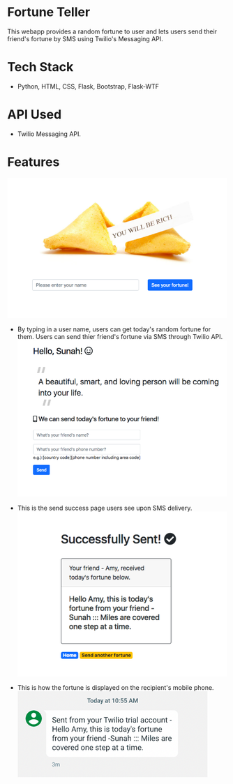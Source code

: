 # Fortune Teller
This webapp provides a random fortune to user and lets users send their friend's fortune by SMS using Twilio's Messaging API.

# Tech Stack
- Python, HTML, CSS, Flask, Bootstrap, Flask-WTF

# API Used
- Twilio Messaging API.

# Features
![alt text](https://github.com/parksunah/Fortune_teller/blob/master/static/Home.png?raw=true)

- By typing in a user name, users can get today's random fortune for them. Users can send thier friend's fortune via SMS through Twilio API.
![alt text](https://github.com/parksunah/Fortune_teller/blob/master/static/Fortune.png?raw=true)

- This is the send success page users see upon SMS delivery.
![alt text](https://github.com/parksunah/Fortune_teller/blob/master/static/Fortune_delivery.png?raw=true)

- This is how the fortune is displayed on the recipient's mobile phone.
![alt text](https://github.com/parksunah/Fortune_teller/blob/master/static/SMS.png?raw=true)
